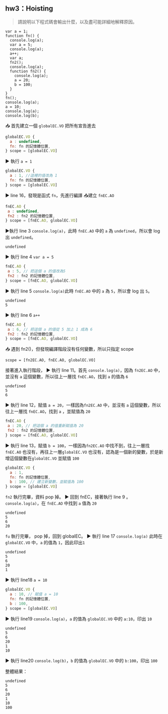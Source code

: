## hw3：Hoisting

> 請說明以下程式碼會輸出什麼，以及盡可能詳細地解釋原因。

```js=
var a = 1;
function fn() {
  console.log(a);
  var a = 5;
  console.log(a);
  a++;
  var a;
  fn2();
  console.log(a);
  function fn2() {
    console.log(a);
    a = 20;
    b = 100;
  }
}
fn();
console.log(a);
a = 10;
console.log(a);
console.log(b);
```

:inbox_tray: 首先建立一個 `globalEC.VO`  把所有宣告進去

```javascript
globalEC.VO {
  a : undefined,
  fn: fn 的記憶體位置,
} scope = [globalEC.VO]
```

:arrow_forward: 執行 `a = 1`

```javascript
globalEC.VO {
  a : 1, //這裡的值改為 1
  fn: fn 的記憶體位置,
} scope = [globalEC.VO]
```

:arrow_forward: line 16，發現是函式 `fn`，先進行編譯
:inbox_tray:建立 `fnEC.AO`

```javascript
fnEC.AO {
 a : undefined,
 fn2 : fn2 的記憶體位置,
} scope = [fnEC.AO, globalEC.VO]
```

:arrow_forward:執行 line 3 `console.log(a)`，此時 `fnEC.AO` 中的 `a` 為 `undefined`，所以會 log 出 `undefined`。

```=
undefined
```

:arrow_forward: 執行 line 4 `var a = 5`

```javascript
fnEC.AO {
 a : 5, // 把這個 a 的值改為5
 fn2 : fn2 的記憶體位置,
} scope = [fnEC.AO, globalEC.VO]
```

:arrow_forward: 執行 line 5 `console.log(a)`此時 `fnEC.AO` 中的 `a` 為 `5`，所以會 log 出 `5`。

```=
undefined
5
```

:arrow_forward: 執行 line 6 `a++`

```javascript
fnEC.AO {
 a : 6, // 把這個 a 的值從 5 加上 1 成為 6
 fn2 : fn2 的記憶體位置,
} scope = [fnEC.AO, globalEC.VO]
```

:inbox_tray: 遇到 fn2()，但發現編譯階段沒有任何變數，所以只指定 scope

```
scope = [fn2EC.AO, fnEC.AO, globalEC.VO]
```

接著進入執行階段，
:arrow_forward: 執行 line 11。首先 `console.log(a)`，因為 `fn2EC.AO` 中，並沒有 `a` 這個變數，所以往上一層找 `fnEC.AO`，找到 `a` 的值為 `6`

```=
undefined
5
6
```

:arrow_forward: 執行 line 12，賦值 `a = 20`，一樣因為`fn2EC.AO` 中，並沒有 `a` 這個變數，所以往上一層找 `fnEC.AO`，找到 `a` ，並賦值為 `20`

```javascript
fnEC.AO {
 a : 20, // 把這個 a 的值重新賦值為 20
 fn2 : fn2 的記憶體位置,
} scope = [fnEC.AO, globalEC.VO]
```

:arrow_forward: 執行 line 13，賦值 `b = 100`，一樣因為`fn2EC.AO` 中找不到，往上一層找 `fnEC.AO` 也沒有，再往上一層`globalEC.VO` 也沒有，認為是一個新的變數，於是新增這個變數在`globalEC.VO` 並賦值 `100`

```javascript
globalEC.VO {
  a : 1,
  fn: fn 的記憶體位置,
  b : 100, // 建立新變數，並賦值為 100
} scope = [globalEC.VO]
```

`fn2` 執行完畢，資料 pop 掉。
:arrow_forward: 回到 fnEC，接著執行 line 9 。`console.log(a)`，在 `fnEC.AO` 中找到 `a` 值為 `20`

```=
undefined
5
6
20
```

`fu` 執行完畢， pop 掉，回到 globalEC。
:arrow_forward: 執行 line 17 `console.log(a)`
此時在 `globalEC.VO` 中，`a` 的值為 `1`，因此印出`1`

```=
undefined
5
6
20
1
```

:arrow_forward: 執行 line18 `a = 10`

```javascript
globalEC.VO {
  a : 10, // 賦值 a = 10
  fn: fn 的記憶體位置,
  b : 100,
} scope = [globalEC.VO]
```

:arrow_forward: 執行 line19 `console.log(a)`，`a` 的值為 `globalEC.VO` 中的 `a:10`，印出 `10`

```=
undefined
5
6
20
1
10
```

:arrow_forward: 執行 line20 `console.log(b)`，`b` 的值為 `globalEC.VO` 中的 `b:100`，印出 `100`

整體結果：

```=
undefined
5
6
20
1
10
100
```
